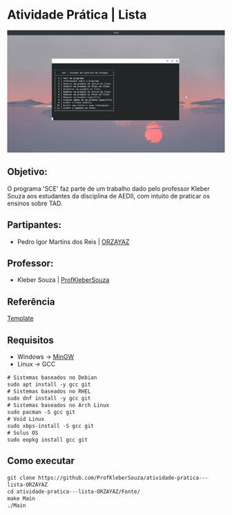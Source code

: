 # Atividade Prática | Lista

![Main](https://raw.githubusercontent.com/ProfKleberSouza/atividade-pratica---lista-ORZAYAZ/main/Imagens/20210420_19h32m06s_grim.png)

## Objetivo:
 O programa 'SCE' faz parte de um trabalho dado pelo professor Kleber Souza aos estudantes da disciplina de AEDII, com intuito de praticar os ensinos sobre TAD. 
## Partipantes:
 - Pedro Igor Martins dos Reis | [ORZAYAZ](https://github.com/ORZAYAZ)
## Professor:
 - Kleber Souza | [ProfKleberSouza](https://github.com/ProfKleberSouza)

## Referência
[Template](https://github.com/KleberSouza/pratica-lista-template)
## Requisitos
 - Windows → [MinGW](https://sourceforge.net/projects/mingw/)
 - Linux → GCC
 ```
# Sistemas baseados no Debian
sudo apt install -y gcc git
# Sistemas baseados no RHEL
sudo dnf install -y gcc git
# Sistemas baseados no Arch Linux
sudo pacman -S gcc git
# Void Linux
sudo xbps-install -S gcc git
# Solus OS
sudo eopkg install gcc git
```
## Como executar
```
git clone https://github.com/ProfKleberSouza/atividade-pratica---lista-ORZAYAZ
cd atividade-pratica---lista-ORZAYAZ/Fonte/
make Main
./Main
```


